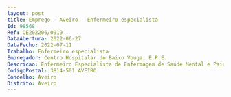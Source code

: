 ```yaml
--- 
layout: post
title: Emprego - Aveiro - Enfermeiro especialista
Id: 98568
Ref: OE202206/0919
DataAbertura: 2022-06-27
DataFecho: 2022-07-11
Trabalho: Enfermeiro especialista
Empregador: Centro Hospitalar do Baixo Vouga, E.P.E.
Descricao: Enfermeiro Especialista de Enfermagem de Saúde Mental e Psiquiátrica
CodigoPostal: 3814-501 AVEIRO
Concelho: Aveiro
Distrito: Aveiro
--- 
```


